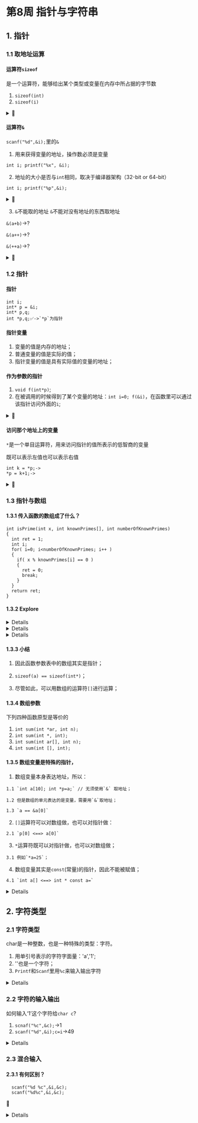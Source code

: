 # 第8周 指针与字符串
## 1. 指针
### 1.1 取地址运算

#### 运算符`sizeof`
是一个运算符，能够给出某个类型或变量在内存中所占据的字节数
1. `sizeof(int)`
2. `sizeof(i)`

<details><summary>🌰</summary>
<p>
  
```C
#include<stdio.h>
int main()
{
  int a;
  a = 6;
  printf("sizeof(int)=%d\n",sizeof(int));
  printf("sizeof(a)=%d\n",sizeof(a));
  return 0;
}
```
  
</details>
 
#### 运算符`&`
`scanf("%d",&i);`里的`&`
1. 用来获得变量的地址，操作数必须是变量

```
int i; printf("%x", &i);
```
2. 地址的大小是否与`int`相同，取决于编译器架构（32-bit or 64-bit）

```
int i; printf("%p",&i);
```
<details><summary>🌰</summary>
<p>

```C
#include<stdio.h>
int main(void)
{
  int i = 0;
  int p;
  p = (int)&i; // 强制整型
  printf("0x%x\n", p); 
  printf("%p\n", &i); // 取地址
  printf("%lu\n",sizeof(int));
  printf("%lu\n",sizeof(&i));
  
  return 0;
}
// 32-bit & 64-bit 会有区别
```
  
</details>
  
3. `&`不能取的地址
`&`不能对没有地址的东西取地址

`&(a+b)`->?

`&(a++)`->?

`&(++a)`->?

  <details><summary>🌰</summary>
<p>
  
```C
#include<stdio.h>

int main(void)
{
  int a[10];
 
  printf("%p\n", &a); 
  printf("%p\n", a);
  printf("%p\n",&a[0]); //取a[0]的地址
  printf("%p\n",&a[1]); //取a[1]的地址
  
  return 0;
}
```
  </details>
  
### 1.2 指针
#### 指针
```
int i;
int* p = &i;
int* p,q;
int *p,q;✅->`*p`为指针
```
#### 指针变量
1. 变量的值是内存的地址；
2. 普通变量的值是实际的值；
3. 指针变量的值是具有实际值的变量的地址；


#### 作为参数的指针
1. `void f(int*p)`;
2. 在被调用的时候得到了某个变量的地址：`int i=0; f(&i)`，在函数里可以通过该指针访问外面的`i`;

  <details><summary>🌰</summary>
<p>

```C
#include<stdio.h>

void f(int *p);

int main(void)
{
  int i =6;
  printf("&i=%p\n",&i);
  f(&i);
  
  return 0;
}

void f(int *p)
{
  printf(" p=%p\n",p);
}
```
  
  </details>
  
  
#### 访问那个地址上的变量
`*`是一个单目运算符，用来访问指针的值所表示的低智商的变量

既可以表示左值也可以表示右值
```
int k = *p;->
*p = k+1;-> 
```
  
<details>
<summary>🌰</summary>
<p>
  
```C
#include<stdio.h>

void f(int *p);
void g(int k);

int main(void)
{
  int i =6;
  printf("&i=%p\n",&i);//指的是i代表的地址
  f(&i);
  g(i);
  
  return 0;
}

void f(int *p)
{
  printf(" p=%p\n",p);
  printf("*p=%d\n",*p);
  *p = 26;//函数代表的是值的传递
}

void g(int k)
{
  printf("k=%d\n",k);
}
```
  
  </details>
  
### 1.3 指针与数组
#### 1.3.1 传入函数的数组成了什么？
```
int isPrime(int x, int knownPrimes[], int numberOfKnownPrimes)
{
  int ret = 1;
  int i;
  for( i=0; i<numberOfKnownPrimes; i++ )
  {
    if( x % knownPrimes[i] == 0 )
    {
      ret = 0;
      break;
    }
  }
  return ret;
}
```
#### 1.3.2 Explore
<details>
<summary🌰</summary>
<p>
  
```C
#include<stdio.h>

void minmax(int a[], int len, int *max, int *min);

int main(void)
{
  int a[] = {1,2,3,4,5,6,7,8,9,12,13,14,16,17,21,23,55,};
  int min,max;
  printf("main sizeof(a)=%lu\n",sizeof(a));
  minmax(a, sizeof(a)/sizeof(a[0]),&min,&max);
  printf("min=%d,max=%d\n",min, max);
  
  return 0;
}

void minmax(int a[], int len, int *max, int *min)
{
  int i;
  printf("minmax sizeof(a)=%lu\n",sizeof(a));
  *min = *max = a[0];
  for( i=1; i<len; i++ )
  {
    if( a[i] < *min )
    {
      *min = a[i];
    }
    else if( a[i] > *max )
    {
      *max = a[i];
    }
  }
}
```
</details>
  
<details>
<summary🌰🌰</summary>
<p>
  
```C
#include<stdio.h>

void minmax(int a[], int len, int *max, int *min);

int main(void)
{
  int a[] = {1,2,3,4,5,6,7,8,9,12,13,14,16,17,21,23,55,};
  int min,max;
  printf("main sizeof(a)=%lu\n",sizeof(a));//
  
  printf("main a=%p\n",a); // 查看a的地址
  
  minmax(a, sizeof(a)/sizeof(a[0]),&min,&max);
  printf("min=%d,max=%d\n",min, max);
  
  return 0;
}

void minmax(int a[], int len, int *max, int *min)
// int a[]即为指针
{
  int i;
  printf("minmax sizeof(a)=%lu\n",sizeof(a));
  *min = *max = a[0];
  for( i=1; i<len; i++ )
  {
    if( a[i] < *min )
    {
      *min = a[i];
    }
    else if( a[i] > *max )
    {
      *max = a[i];
    }
  }
}
```
</details>
  
<details>
<summary🌰🌰</summary>
<p>
  
```C
#include<stdio.h>

void minmax(int *a, int len, int *max, int *min);

int main(void)
{
  int a[] = {1,2,3,4,5,6,7,8,9,12,13,14,16,17,21,23,55,};
  int min,max;
  printf("main sizeof(a)=%lu\n",sizeof(a));//
  
  printf("main a=%p\n",a); // 查看a的地址
  
  minmax(a, sizeof(a)/sizeof(a[0]),&min,&max);
  printf("min=%d,max=%d\n",min, max);
  
  return 0;
}

void minmax(int *a, int len, int *max, int *min)
{
  int i;
  printf("minmax sizeof(a)=%lu\n",sizeof(a));
  *min = *max = a[0];
  for( i=1; i<len; i++ )
  {
    if( a[i] < *min )
    {
      *min = a[i];
    }
    else if( a[i] > *max )
    {
      *max = a[i];
    }
  }
}
```
</details>
  
#### 1.3.3 小结
1. 因此函数参数表中的数组其实是指针；
                                   
2. `sizeof(a) == sizeof(int*)`；

3. 尽管如此，可以用数组的运算符`[]`进行运算；

#### 1.3.4 数组参数
下列四种函数原型是等价的
  1. `int sum(int *ar, int n);`
  2. `int sum(int *, int);`
  3. `int sum(int ar[], int n);`
  4. `int sum(int [], int);`
  
#### 1.3.5 数组变量是特殊的指针，
  1. 数组变量本身表达地址，所以：
  
    1.1 `int a[10]; int *p=a;` // 无须使用`&` 取地址；
  
    1.2 但是数组的单元表达的是变量，需要用`&`取地址；
  
    1.3 `a == &a[0]`
  
  2. `[]`运算符可以对数组做，也可以对指针做：
  
    2.1 `p[0] <==> a[0]`
  
  3. `*`运算符既可以对指针做，也可以对数组做；
  
    3.1 例如`*a=25`；
  
  4. 数组变量其实是`const`(常量)的指针，因此不能被赋值；
  
    4.1 `int a[] <==> int * const a=`
  
<details>
<summary🌰🌰</summary>
<p>  
  
```C
#include<stdio.h>

void minmax(int *a, int len, int *max, int *min);

int main(void)
{
  int a[] = {1,2,3,4,5,6,7,8,9,12,13,14,16,17,21,23,55,};
  int min,max;
  printf("main sizeof(a)=%lu\n",sizeof(a));//
  
  printf("main a=%p\n",a); // 查看a的地址
  
  minmax(a, sizeof(a)/sizeof(a[0]),&min,&max);
  printf("min=%d,max=%d\n",min, max);
  
  int *p = &min;
  printf("*p=%d\n",*p);
  printf("p[0]=%d\n",p[0]); 
  // p[0] 指 p 这个数组的第一个单元，这是一个指针变量，因此可如此书写
  
  return 0;
}

void minmax(int *a, int len, int *max, int *min)
{
  int i;
  printf("minmax sizeof(a)=%lu\n",sizeof(a));
  *min = *max = a[0];
  for( i=1; i<len; i++ )
  {
    if( a[i] < *min )
    {
      *min = a[i];
    }
    else if( a[i] > *max )
    {
      *max = a[i];
    }
  }
}
```
</details>

  
## 2. 字符类型
  ### 2.1 字符类型
  char是一种整数，也是一种特殊的类型：字符。
  1. 用单引号表示的字符字面量：'a','1';
  2. ''也是一个字符；
  3. `Printf`和`Scanf`里用`%c`来输入输出字符

<details>
<summary🌰🌰</summary>
<p>
  
  ```C
  #include<stdio.h>
  int main()
  {
    char c;
    char d;
    c = 1;
    d = '1';
    if( c == d )
    {
      printf("相等\n");
    }
    else
    {
      printf("不相等\n");
    }
    printf("c=%d\n",c);
    printf("d=%d\n",d);
  
    return 0;
  }
  ```
  
</details> 
  
### 2.2 字符的输入输出
如何输入‘1’这个字符给`char c`?
1. `scnaf("%c",&c);`->1
2. `scanf("%d",&i);c=i`->49

<details>
<summary🌰🌰</summary>
  
```C
#include<stdio.h>
int main()
{
  char c;
  scnaf("%c",&c);
  printf("c=%d\n",c);
  printf("c='%c'\n",c);
    
  return 0;
}
```
</details>
  
### 2.3 混合输入
#### 2.3.1 有何区别？
```
  scanf("%d %c",&i,&c);
  scanf("%d%c",&i,&c);
```
  
🌰
  
<details>
<summary🌰🌰</summary>
  
```C
#include<stdio.h>
int main()
{
  int i;
  char c;
  scnaf("%d %c",&i,&c);
  printf("i=%d,c=%d,c=`%c`\n"i,c,c);

  return 0;
}
```
#### 2.3.2 字符计算
```
  char c = 'A';
  c++;
  printf("%c\n",c);
```
  
<details>
<summary🌰🌰</summary>
  
```C
#include<stdio.h>
int main()
{
  char c = 'A';
  c++;
  printf("%c\n",c);

  return 0;
}
``` 

```
  int i = 'Z' - 'A'
  printf("%d\n",i);
```

### 2.4 逃逸字符
#### 2.4.1 逃逸字符
用来表达无法打印出来的控制字符或特殊字符，由一个反斜杠`\`开头，后面跟上另一个字符，两个字符和起来，组成了一个字符
```
  printf("请分别输入身高的英尺和英寸"
  "如输入\"5 7\"表示5英尺7英寸：");
```
